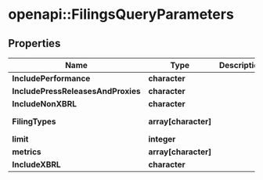 # openapi::FilingsQueryParameters


## Properties
Name | Type | Description | Notes
------------ | ------------- | ------------- | -------------
**IncludePerformance** | **character** |  | [optional] 
**IncludePressReleasesAndProxies** | **character** |  | [optional] 
**IncludeNonXBRL** | **character** |  | [optional] 
**FilingTypes** | **array[character]** |  | [optional] [Enum: ] 
**limit** | **integer** |  | [optional] 
**metrics** | **array[character]** |  | [optional] 
**IncludeXBRL** | **character** |  | [optional] 


